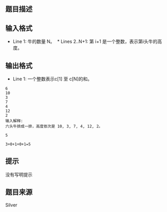 


## 题目描述
## 输入格式
* Line 1: 牛的数量 N。
 * Lines 2..N+1: 第 i+1 是一个整数，表示第i头牛的高度。
## 输出格式
* Line 1: 一个整数表示c[1] 至 c[N]的和。 

```input1
6
10
3
7
4
12
2
输入解释:
六头牛排成一排，高度依次是 10, 3, 7, 4, 12, 2。

```
```output1
5

3+0+1+0+1=5
```

## 提示
没有写明提示
## 题目来源
Silver


